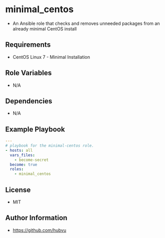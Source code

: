 
minimal_centos
=========

* An Ansible role that checks and removes unneeded packages from an already minimal CentOS install

Requirements
------------

* CentOS Linux 7 - Minimal Installation

Role Variables
--------------

* N/A

Dependencies
------------

* N/A

Example Playbook
----------------

```yaml
---
# playbook for the minimal-centos role.
- hosts: all
  vars_files:
    - become-secret
  become: true
  roles:
    - minimal_centos
```
License
-------

* MIT

Author Information
------------------

* https://github.com/hubvu
